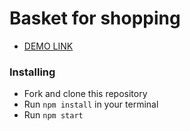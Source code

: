 # Basket for shopping

- [DEMO LINK](https://olen-ka.github.io/shopping-list/)

### Installing
* Fork and clone this repository
* Run `npm install` in your terminal
* Run `npm start`
